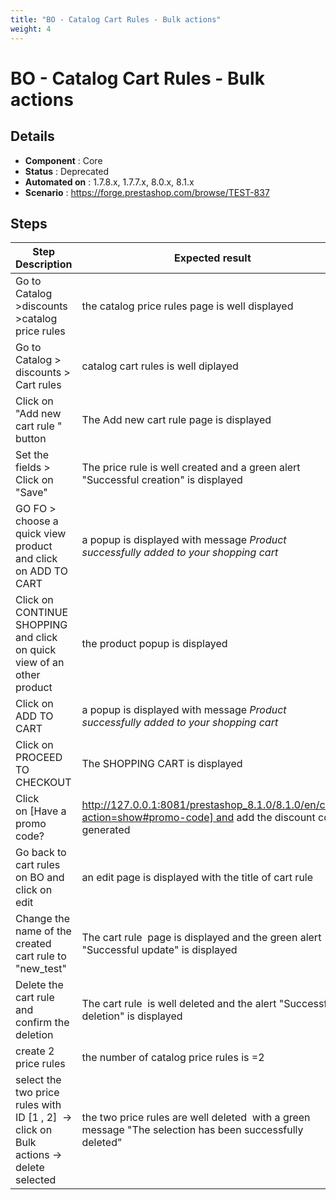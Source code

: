 ```yaml
---
title: "BO - Catalog Cart Rules - Bulk actions"
weight: 4
---
```


# BO - Catalog Cart Rules - Bulk actions
## Details
* **Component** : Core
* **Status** : Deprecated
* **Automated on** : 1.7.8.x, 1.7.7.x, 8.0.x, 8.1.x
* **Scenario** : https://forge.prestashop.com/browse/TEST-837

## Steps
| Step Description | Expected result |
| ----- | ----- |
| Go to Catalog >discounts >catalog price rules | the catalog price rules page is well displayed |
| Go to Catalog > discounts > Cart rules | catalog cart rules is well diplayed |
| Click on "Add new cart rule " button | The Add new cart rule page is displayed |
| Set the fields > Click on "Save" | The price rule is well created and a green alert "Successful creation" is displayed |
| GO FO > choose a quick view product and click on ADD TO CART | a popup is displayed with message *Product successfully added to your shopping cart* |
| Click on CONTINUE SHOPPING and click on quick view of an other product | the product popup is displayed |
| Click on ADD TO CART | a popup is displayed with message *Product successfully added to your shopping cart* |
| Click on PROCEED TO CHECKOUT | The SHOPPING CART is displayed |
| Click on [Have a promo code?|http://127.0.0.1:8081/prestashop_8.1.0/8.1.0/en/cart?action=show#promo-code] and add the discount code generated | the result of discount is displayed |
| Go back to cart rules on BO and click on edit | an edit page is displayed with the title of cart rule |
| Change the name of the created cart rule to "new_test" | The cart rule  page is displayed and the green alert "Successful update" is displayed |
| Delete the cart rule  and confirm the deletion | The cart rule  is well deleted and the alert "Successful deletion" is displayed |
| create 2 price rules | the number of catalog price rules is =2 |
| select the two price rules with ID [1 , 2]  -> click on Bulk actions -> delete selected | the two price rules are well deleted  with a green message "The selection has been successfully deleted" |
